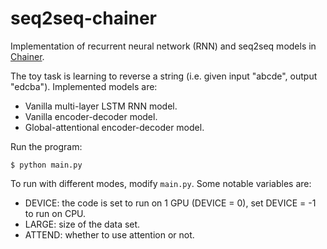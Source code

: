 # seq2seq-chainer

Implementation of recurrent neural network (RNN) and seq2seq models in [Chainer](http://docs.chainer.org/en/stable/install.html). 

The toy task is learning to reverse a string (i.e. given input "abcde", output "edcba"). Implemented models are:
+ Vanilla multi-layer LSTM RNN model. 
+ Vanilla encoder-decoder model. 
+ Global-attentional encoder-decoder model. 

Run the program:
~~~~
$ python main.py
~~~~

To run with different modes, modify `main.py`. Some notable variables are:
+ DEVICE: the code is set to run on 1 GPU (DEVICE = 0), set DEVICE = -1 to run on CPU. 
+ LARGE: size of the data set. 
+ ATTEND: whether to use attention or not. 

